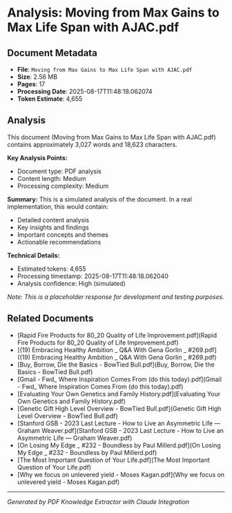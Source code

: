 # Analysis: Moving from Max Gains to Max Life Span with AJAC.pdf

## Document Metadata
- **File**: `Moving from Max Gains to Max Life Span with AJAC.pdf`
- **Size**: 2.56 MB
- **Pages**: 17
- **Processing Date**: 2025-08-17T11:48:18.062074
- **Token Estimate**: 4,655

## Analysis

This document (Moving from Max Gains to Max Life Span with AJAC.pdf) contains approximately 3,027 words and 18,623 characters.

**Key Analysis Points:**
- Document type: PDF analysis
- Content length: Medium
- Processing complexity: Medium

**Summary:**
This is a simulated analysis of the document. In a real implementation, this would contain:
- Detailed content analysis
- Key insights and findings
- Important concepts and themes
- Actionable recommendations

**Technical Details:**
- Estimated tokens: 4,655
- Processing timestamp: 2025-08-17T11:48:18.062040
- Analysis confidence: High (simulated)

*Note: This is a placeholder response for development and testing purposes.*

## Related Documents

- [Rapid Fire Products for 80_20 Quality of Life Improvement.pdf](Rapid Fire Products for 80_20 Quality of Life Improvement.pdf)
- [(19) Embracing Healthy Ambition _ Q&A With Gena Gorlin _ #269.pdf]((19) Embracing Healthy Ambition _ Q&A With Gena Gorlin _ #269.pdf)
- [Buy, Borrow, Die the Basics - BowTied Bull.pdf](Buy, Borrow, Die the Basics - BowTied Bull.pdf)
- [Gmail - Fwd_ Where Inspiration Comes From (do this today).pdf](Gmail - Fwd_ Where Inspiration Comes From (do this today).pdf)
- [Evaluating Your Own Genetics and Family History.pdf](Evaluating Your Own Genetics and Family History.pdf)
- [Genetic Gift High Level Overview - BowTied Bull.pdf](Genetic Gift High Level Overview - BowTied Bull.pdf)
- [Stanford GSB - 2023 Last Lecture - How to Live an Asymmetric Life — Graham Weaver.pdf](Stanford GSB - 2023 Last Lecture - How to Live an Asymmetric Life — Graham Weaver.pdf)
- [On Losing My Edge _ #232 - Boundless by Paul Millerd.pdf](On Losing My Edge _ #232 - Boundless by Paul Millerd.pdf)
- [The Most Important Question of Your Life.pdf](The Most Important Question of Your Life.pdf)
- [Why we focus on unlevered yield - Moses Kagan.pdf](Why we focus on unlevered yield - Moses Kagan.pdf)

---
*Generated by PDF Knowledge Extractor with Claude Integration*